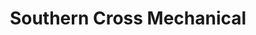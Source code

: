 ---
title: "Southern Cross Mechanical"
url: /brisbane/southern-cross-mechanical/
shop: car repair
---
